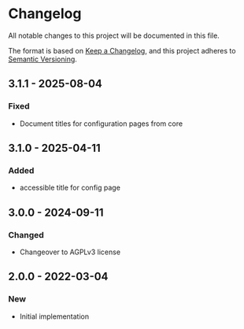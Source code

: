 # Changelog
All notable changes to this project will be documented in this file.

The format is based on [Keep a Changelog](https://keepachangelog.com/en/1.0.0/),
and this project adheres to [Semantic Versioning](https://semver.org/spec/v2.0.0.html).

## 3.1.1 - 2025-08-04
### Fixed
- Document titles for configuration pages from core

## 3.1.0 - 2025-04-11
### Added
- accessible title for config page

## 3.0.0 - 2024-09-11
### Changed
- Changeover to AGPLv3 license

## 2.0.0 - 2022-03-04
### New
- Initial implementation

